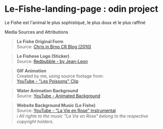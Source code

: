 # Le-Fishe-landing-page : odin project
Le Fishe est l'animal le plus sophistiqué, le plus doux et le plus raffiné

 Media Sources and Attributions

> **Le Fishe Original Form**  
  Source: [Chris in Brno CR Blog (2010)](https://chrisinbrnocr.blogspot.com/2010/12/)

> **Le Fishese Logo (Sticker)**  
  Source: [Redbubble - by Jean-Leon](https://www.redbubble.com/i/sticker/le-fishe-by-Jean-Leon/55697028.EJUG5)

> **GIF Animation**  
  Created by me, using source footage from:  
  [YouTube - "Les Poissons" Clip](https://www.youtube.com/watch?v=bbcPLei01Ls)

> **Water Animation Background**  
  Source: [YouTube - Animated Background](https://youtu.be/RZLWg_UxY_E?si=TdFLshR5xd2JNzLG)

> **Website Background Music (Le Fishe)**  
  Source: [YouTube - "La Vie en Rose" Instrumental](https://www.youtube.com/watch?v=lPGipwoJiOM)  
  > ℹ️ *All rights to the music "La Vie en Rose" belong to the respective copyright holders.*
